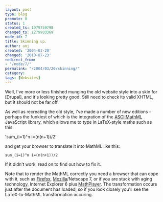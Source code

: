 ```yaml
---
layout: post
type: blog
promote: 0
status: 1
created_ts: 1079759798
changed_ts: 1279903369
node_id: 7
title: Skinning up.
author: anj
created: '2004-03-20'
changed: '2010-07-23'
redirect_from:
- "/node/7/"
permalink: "/2004/03/20/skinning/"
category: 
tags: [Websites]
---
```

Well, I've more or less finished munging the old website style into a skin for [Drupal], and it's looking pretty good.  Still need to check its valid XHTML, but it should not be far off.

As well as recreating the old style, I've made a number of new editions - perhaps the funkiest of which is the integration of the [ASCIIMathML](http://www1.chapman.edu/~jipsen/mathml/asciimath.xml) JavaScript library, which allows me to type in LaTeX-style maths such as this:

'sum_(i=1)^n i=(n(n+1))/2'

and get your browser to translate it into MathML like this:

`sum_(i=1)^n i=(n(n+1))/2`

If it didn't work, read on to find out how to fix it.
<!--break-->

Note that to render the MathML correctly you need a browser that can cope with it, such as <a href="http://www.mozilla.org/products/firefox/">Firefox</a>, <a href="http://www.mozilla.org/">Mozilla</a>/Netscape 7, or if you are stuck with aging technology, Internet Explorer 6 plus <a href="http://www.dessci.com/en/products/mathplayer/welcome.asp">MathPlayer</a>.  The transformation occurs just after the document has loaded, so if you look closely you'll see the LaTeX-to-MathML transformation occuring.
